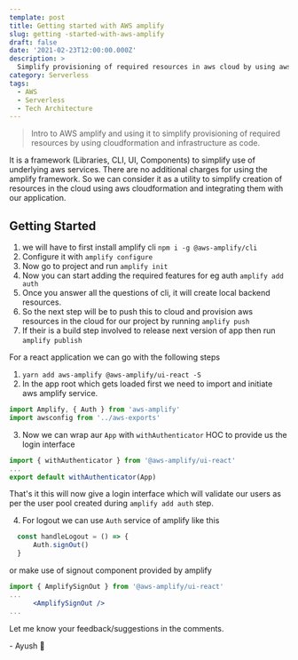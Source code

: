 ```yaml
---
template: post
title: Getting started with AWS amplify
slug: getting -started-with-aws-amplify
draft: false
date: '2021-02-23T12:00:00.000Z'
description: >
  Simplify provisioning of required resources in aws cloud by using aws-amplify framework
category: Serverless
tags:
  - AWS
  - Serverless
  - Tech Architecture
---
```


> Intro to AWS amplify and using it to simplify provisioning of required resources by using cloudformation and infrastructure as code.

It is a framework (Libraries, CLI, UI, Components) to simplify use of underlying aws services. There are no additional charges for using the amplify framework.
So we can consider it as a utility to simplify creation of resources in the cloud using aws cloudformation and integrating them with our application.

## Getting Started  
1. we will have to first install amplify cli
`npm i -g @aws-amplify/cli`
2. Configure it with `amplify configure`
3. Now go to project and run `amplify init`
4. Now you can start adding the required features for eg auth `amplify add auth`
5. Once you answer all the questions of cli, it will create local backend resources.
6. So the next step will be to push this to cloud and provision aws resources in the cloud for our project by running `amplify push`
7. If their is a build step involved to release next version of app then run `amplify publish`


For a react application we can go with the following steps

1. `yarn add aws-amplify @aws-amplify/ui-react -S`
2. In the app root which gets loaded first we need to import and initiate aws amplify service.
```js
import Amplify, { Auth } from 'aws-amplify'
import awsconfig from '../aws-exports'
```
3. Now we can wrap aur `App` with `withAuthenticator` HOC to provide us the login interface
```jsx
import { withAuthenticator } from '@aws-amplify/ui-react'
...
export default withAuthenticator(App)
```

That's it this will now give a login interface which will validate our users as per the user pool created during `amplify add auth` step.

4. For logout we can use `Auth` service of amplify like this
```jsx
  const handleLogout = () => {
      Auth.signOut()
  }
```
or make use of signout component provided by amplify
```jsx
import { AmplifySignOut } from '@aws-amplify/ui-react'
...
      <AmplifySignOut />
...
```



Let me know your feedback/suggestions in the comments.

\- Ayush 🙂